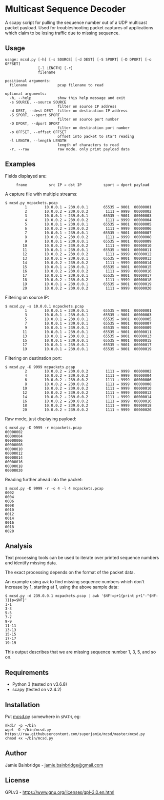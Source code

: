 # Multicast Sequence Decoder

A scapy script for pulling the sequence number out of a UDP multicast
packet payload. Used for troubleshooting packet captures of
applications which claim to be losing traffic due to missing sequence.

## Usage

~~~
usage: mcsd.py [-h] [-s SOURCE] [-d DEST] [-S SPORT] [-D DPORT] [-o OFFSET]
               [-l LENGTH] [-r]
               filename

positional arguments:
  filename              pcap filename to read

optional arguments:
  -h, --help            show this help message and exit
  -s SOURCE, --source SOURCE
                        filter on source IP address
  -d DEST, --dest DEST  filter on destination IP address
  -S SPORT, --sport SPORT
                        filter on source port number
  -D DPORT, --dport DPORT
                        filter on destination port number
  -o OFFSET, --offset OFFSET
                        offset into packet to start reading
  -l LENGTH, --length LENGTH
                        length of characters to read
  -r, --raw             raw mode. only print payload data
~~~

## Examples

Fields displayed are:

~~~
     frame          src IP → dst IP          sport → dport payload
~~~

A capture file with multiple streams:

~~~
$ mcsd.py mcpackets.pcap 
         1        10.0.0.1 → 239.0.0.1       65535 → 9001  00000001
         2        10.0.0.2 → 239.0.0.2        1111 → 9999  00000002
         3        10.0.0.1 → 239.0.0.1       65535 → 9001  00000003
         4        10.0.0.2 → 239.0.0.2        1111 → 9999  00000004
         5        10.0.0.1 → 239.0.0.1       65535 → 9001  00000005
         6        10.0.0.2 → 239.0.0.2        1111 → 9999  00000006
         7        10.0.0.1 → 239.0.0.1       65535 → 9001  00000007
         8        10.0.0.2 → 239.0.0.2        1111 → 9999  00000008
         9        10.0.0.1 → 239.0.0.1       65535 → 9001  00000009
        10        10.0.0.2 → 239.0.0.2        1111 → 9999  00000010
        11        10.0.0.1 → 239.0.0.1       65535 → 9001  00000011
        12        10.0.0.2 → 239.0.0.2        1111 → 9999  00000012
        13        10.0.0.1 → 239.0.0.1       65535 → 9001  00000013
        14        10.0.0.2 → 239.0.0.2        1111 → 9999  00000014
        15        10.0.0.1 → 239.0.0.1       65535 → 9001  00000015
        16        10.0.0.2 → 239.0.0.2        1111 → 9999  00000016
        17        10.0.0.1 → 239.0.0.1       65535 → 9001  00000017
        18        10.0.0.2 → 239.0.0.2        1111 → 9999  00000018
        19        10.0.0.1 → 239.0.0.1       65535 → 9001  00000019
        20        10.0.0.2 → 239.0.0.2        1111 → 9999  00000020
~~~

Filtering on source IP:

~~~
$ mcsd.py -s 10.0.0.1 mcpackets.pcap 
         1        10.0.0.1 → 239.0.0.1       65535 → 9001  00000001
         3        10.0.0.1 → 239.0.0.1       65535 → 9001  00000003
         5        10.0.0.1 → 239.0.0.1       65535 → 9001  00000005
         7        10.0.0.1 → 239.0.0.1       65535 → 9001  00000007
         9        10.0.0.1 → 239.0.0.1       65535 → 9001  00000009
        11        10.0.0.1 → 239.0.0.1       65535 → 9001  00000011
        13        10.0.0.1 → 239.0.0.1       65535 → 9001  00000013
        15        10.0.0.1 → 239.0.0.1       65535 → 9001  00000015
        17        10.0.0.1 → 239.0.0.1       65535 → 9001  00000017
        19        10.0.0.1 → 239.0.0.1       65535 → 9001  00000019
~~~

Filtering on destination port:

~~~
$ mcsd.py -D 9999 mcpackets.pcap 
         2        10.0.0.2 → 239.0.0.2        1111 → 9999  00000002
         4        10.0.0.2 → 239.0.0.2        1111 → 9999  00000004
         6        10.0.0.2 → 239.0.0.2        1111 → 9999  00000006
         8        10.0.0.2 → 239.0.0.2        1111 → 9999  00000008
        10        10.0.0.2 → 239.0.0.2        1111 → 9999  00000010
        12        10.0.0.2 → 239.0.0.2        1111 → 9999  00000012
        14        10.0.0.2 → 239.0.0.2        1111 → 9999  00000014
        16        10.0.0.2 → 239.0.0.2        1111 → 9999  00000016
        18        10.0.0.2 → 239.0.0.2        1111 → 9999  00000018
        20        10.0.0.2 → 239.0.0.2        1111 → 9999  00000020
~~~

Raw mode, just displaying payload:

~~~
$ mcsd.py -D 9999 -r mcpackets.pcap 
00000002
00000004
00000006
00000008
00000010
00000012
00000014
00000016
00000018
00000020
~~~

Reading further ahead into the packet:

~~~
$ mcsd.py -D 9999 -r -o 4 -l 4 mcpackets.pcap 
0002
0004
0006
0008
0010
0012
0014
0016
0018
0020
~~~

## Analysis

Text processing tools can be used to iterate over printed sequence numbers and identify missing data.

The exact processing depends on the format of the packet data.

An example using `awk` to find missing sequence numbers which don't increase by 1, starting at 1, using the above sample data:

~~~
$ mcsd.py -d 239.0.0.1 mcpackets.pcap | awk '$NF!=p+1{print p+1"-"$NF-1}{p=$NF}'
1-1
3-3
5-5
7-7
9-9
11-11
13-13
15-15
17-17
19-19
~~~

This output describes that we are missing sequence number 1, 3, 5, and so on.

## Requirements

* Python 3 (tested on v3.6.8)
* scapy (tested on v2.4.2)

## Installation

Put [mcsd.py](https://raw.githubusercontent.com/superjamie/mcsd/master/mcsd.py) somewhere in `$PATH`, eg:

~~~
mkdir -p ~/bin
wget -O ~/bin/mcsd.py https://raw.githubusercontent.com/superjamie/mcsd/master/mcsd.py
chmod +x ~/bin/mcsd.py
~~~

## Author

Jamie Bainbridge - jamie.bainbridge@gmail.com

## License

GPLv3 - https://www.gnu.org/licenses/gpl-3.0.en.html
